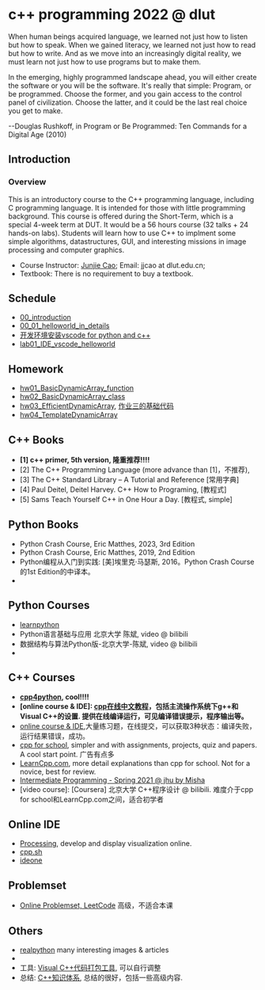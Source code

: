 # c++ programming 2022 @ dlut
When human beings acquired language, we learned not just how to listen but how to speak. When we gained literacy, we learned not just how to read but how to write. And as we move into an increasingly digital reality, we must learn not just how to use programs but to make them.

In the emerging, highly programmed landscape ahead, you will either create the software or you will be the software. It's really that simple: Program, or be programmed. Choose the former, and you gain access to the control panel of civilization. Choose the latter, and it could be the last real choice you get to make.

--Douglas Rushkoff, in Program or Be Programmed: Ten Commands for a Digital Age (2010)

## Introduction
### Overview
This is an introductory course to the C++ programming language, including C programming language. 
    It is intended for those with little programming background. 
    This course is offered during the Short-Term, which is a special 4-week term at DUT. It would be a 56 hours course (32 talks + 24 hands-on labs). 
    Students will learn how to use C++ to implment some simple algorithms, datastructures, GUI, and interesting missions in image processing and computer graphics.

- Course Instructor: [Junjie Cao](http://jjcao.github.io/); Email: jjcao at dlut.edu.cn; 
- Textbook: There is no requirement to buy a textbook.

## Schedule
- [00_introduction](sliders/00_Introduction.pdf) 
- [00_01_helloworld_in_details](sliders/00_01_helloworld_in_details.pdf)  
- [开发环境安装vscode for python and c++](sliders/VSCode_for_Python_cplus.pdf)
- [lab01_IDE_vscode_helloworld](sliders/lab01_IDE_vscode_helloworld.pdf)

## Homework
- [hw01_BasicDynamicArray_function](https://github.com/jjcao/cPlusPlus/blob/gh-pages/_powerpoints/hw01_BasicDynamicArray_function.pdf?raw=true)
- [hw02_BasicDynamicArray_class](https://github.com/jjcao/cPlusPlus/blob/gh-pages/_powerpoints/hw02_BasicDynamicArray_class.pdf?raw=true)
- [hw03_EfficientDynamicArray](https://github.com/jjcao/cPlusPlus/blob/gh-pages/_powerpoints/hw03_EfficientDynamicArray.pdf?raw=true), [作业三的基础代码]()
- [hw04_TemplateDynamicArray](https://github.com/jjcao/cPlusPlus/blob/gh-pages/_powerpoints/hw04_TemplateDynamicArray.pdf?raw=true)

## C++ Books
- **[1] c++ primer, 5th version, 隆重推荐!!!!**
- [2] The C++ Programming Language (more advance than [1]，不推荐), 
- [3] The C++ Standard Library – A Tutorial and Reference [常用字典]
- [4] Paul Deitel, Deitel Harvey. C++ How to Programing, [教程式]
- [5] Sams Teach Yourself C++ in One Hour a Day. [教程式, simple]

## Python Books
- Python Crash Course, Eric Matthes, 2023, 3rd Edition
- Python Crash Course, Eric Matthes, 2019, 2nd Edition
- Python编程从入门到实践: [美]埃里克·马瑟斯, 2016。Python Crash Course的1st Edition的中译本。
- 
## Python Courses
- [learnpython](https://www.learnpython.org/)
- Python语言基础与应用 北京大学 陈斌, video @ bilibili
- 数据结构与算法Python版-北京大学-陈斌, video @ bilibili
- 
## C++ Courses
- **[cpp4python](https://runestone.academy/ns/books/published/cpp4python), cool!!!!**
- **[online course & IDE]: [cpp在线中文教程](https://www.runoob.com/cplusplus/cpp-tutorial.html)，包括主流操作系统下g++和Visual C++的设置. 提供在线编译运行，可见编译错误提示，程序输出等。**
- [online course & IDE](https://www.dotcpp.com),大量练习题，在线提交，可以获取3种状态：编译失败，运行结果错误，成功。
- [cpp for school](http://www.cppforschool.com/), simpler and with assignments, projects, quiz and papers. A cool start point. 广告有点多
- [LearnCpp.com](http://www.learncpp.com/), more detail explanations than cpp for school. Not for a novice, best for review.
- [Intermediate Programming - Spring 2021 @ jhu by Misha](https://jhu-ip.github.io/cs220-sp21/)
- [video course]: [Coursera] 北京大学 C++程序设计 @ bilibili. 难度介于cpp for school和LearnCpp.com之间，适合初学者
 
 ## Online IDE
- [Processing](https://processing.org), develop and display visualization online.
- [cpp.sh](http://cpp.sh)
- [ideone](http://ideone.com)

## Problemset
- [Online Problemset, LeetCode](https://leetcode.com/problemset) 高级，不适合本课
##  Others
- [realpython](https://realpython.com/) many interesting images & articles
- [dictionary]: [cplusplus.com](http://www.cplusplus.com/)
- 工具: [Visual C++代码打包工具](https://github.com/jjcao/jjcao_code/blob/head/packing.bat), 可以自行调整
- 总结: [C++知识体系](https://blog.csdn.net/LF_2016/article/details/52434575), 总结的很好，包括一些高级内容.

<!--
- **[online course & IDE]: [w3cschool for c++](https://www.w3cschool.cn/cpp/), 成功有输出，失败无提示，速度慢，2021**
-->
